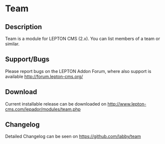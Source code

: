 # Team

## Description
Team is a module for LEPTON CMS (2.x). 
You can list members of a team or similar.

## Support/Bugs
Please report bugs on the LEPTON Addon Forum, where also support is available
http://forum.lepton-cms.org/

## Download
Current installable release can be downloaded on
http://www.lepton-cms.com/lepador/modules/team.php

## Changelog
Detailed Changelog can be seen on
https://github.com/labby/team
